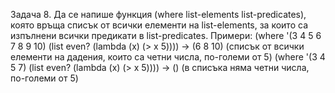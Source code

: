 Задача 8. Да се напише функция (where list-elements list-predicates), която
връща списък от всички елементи на list-elements, за които са изпълнени всички
предикати в list-predicates.
Примери:
(where '(3 4 5 6 7 8 9 10) (list even? (lambda (x) (> x 5)))) →
(6 8 10) (списък от всички елементи на дадения, които са четни числа, по-големи от 5)
(where '(3 4 5 7) (list even? (lambda (x) (> x 5)))) → () (в списъка
няма четни числа, по-големи от 5)
